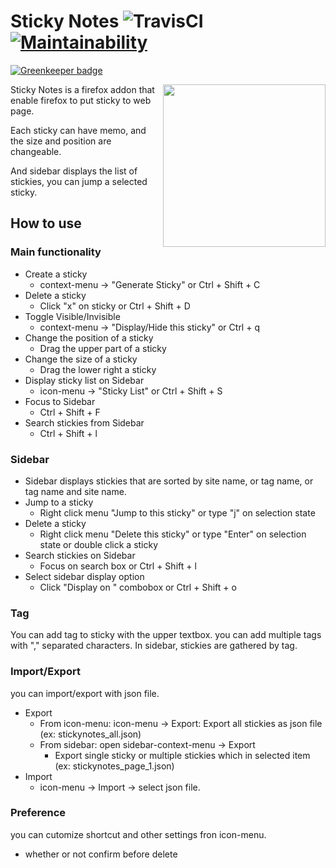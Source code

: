 # Sticky Notes ![TravisCI](https://travis-ci.org/kumabook/stickynotes.svg?branch=master) [![Maintainability](https://api.codeclimate.com/v1/badges/a540669cdb0a586d0c58/maintainability)](https://codeclimate.com/github/kumabook/stickynotes/maintainability)

[![Greenkeeper badge](https://badges.greenkeeper.io/kumabook/stickynotes.svg)](https://greenkeeper.io/)

<img align="right" height="260" src="icon.png">
Sticky Notes is a firefox addon that enable firefox to put sticky to web page.

Each sticky can have memo, and the size and position are changeable.

And sidebar displays the list of stickies, you can jump a selected sticky.


## How to use

### Main functionality

- Create a sticky
  - context-menu -> "Generate Sticky" or Ctrl + Shift + C
- Delete a sticky
  - Click "x" on sticky or Ctrl + Shift + D
- Toggle Visible/Invisible
  - context-menu -> "Display/Hide this sticky" or Ctrl + q
- Change the position of a sticky
  - Drag the upper part of a sticky
- Change the size of a sticky
  - Drag the lower right a sticky
- Display sticky list on Sidebar
  - icon-menu -> "Sticky List" or Ctrl + Shift + S
- Focus to Sidebar
  - Ctrl + Shift + F
- Search stickies from Sidebar
  - Ctrl + Shift + l

### Sidebar

- Sidebar displays stickies that are sorted by site name, or tag name, or tag name and site name.
- Jump to a sticky
  - Right click menu "Jump to this sticky" or type "j" on selection state
- Delete a sticky
  - Right click menu "Delete this sticky" or type "Enter" on selection state or double click a sticky
- Search stickies on Sidebar
  - Focus on search box or Ctrl + Shift + l
- Select sidebar display option
  - Click "Display on " combobox or Ctrl + Shift + o

### Tag
You can add tag to sticky with the upper textbox.
you can add multiple tags with "," separated characters.
In sidebar, stickies are gathered by tag.

### Import/Export
you can import/export with json file.

- Export
  - From icon-menu: icon-menu -> Export: Export all stickies as json file (ex: stickynotes_all.json)
  - From sidebar: open sidebar-context-menu -> Export
     - Export single sticky or multiple stickies which in selected item (ex: stickynotes_page_1.json)
- Import
  - icon-menu -> Import -> select json file.

### Preference
you can cutomize shortcut and other settings fron icon-menu.

- whether or not confirm before delete
